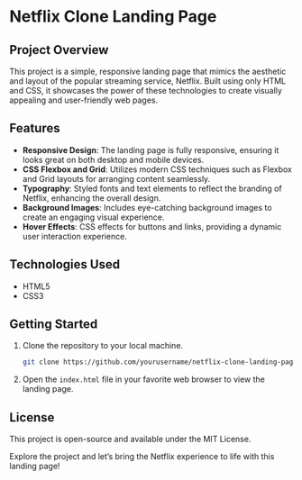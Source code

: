 # Netflix Clone Landing Page

## Project Overview
This project is a simple, responsive landing page that mimics the aesthetic and layout of the popular streaming service, Netflix. Built using only HTML and CSS, it showcases the power of these technologies to create visually appealing and user-friendly web pages.

## Features
- **Responsive Design**: The landing page is fully responsive, ensuring it looks great on both desktop and mobile devices.
- **CSS Flexbox and Grid**: Utilizes modern CSS techniques such as Flexbox and Grid layouts for arranging content seamlessly.
- **Typography**: Styled fonts and text elements to reflect the branding of Netflix, enhancing the overall design.
- **Background Images**: Includes eye-catching background images to create an engaging visual experience.
- **Hover Effects**: CSS effects for buttons and links, providing a dynamic user interaction experience.

## Technologies Used
- HTML5
- CSS3

## Getting Started
1. Clone the repository to your local machine.
    ```bash
    git clone https://github.com/yourusername/netflix-clone-landing-page.git
    ```
2. Open the `index.html` file in your favorite web browser to view the landing page.

## License
This project is open-source and available under the MIT License.

Explore the project and let’s bring the Netflix experience to life with this landing page!
